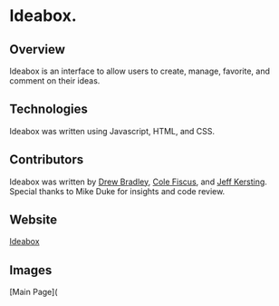 # Ideabox. 

## Overview 
  Ideabox is an interface to allow users to create, manage, favorite, and comment on their ideas.

## Technologies
  Ideabox was written using Javascript, HTML, and CSS.

## Contributors
  Ideabox was written by [Drew Bradley](github.com/DrewBradley), [Cole Fiscus](https://github.com/colefiscus), and [Jeff Kersting](https://github.com/JeffKersting). Special thanks to Mike Duke for insights and code review. 

## Website
  [Ideabox](https://jeffkersting.github.io/ideabox/)

## Images
  [Main Page](
